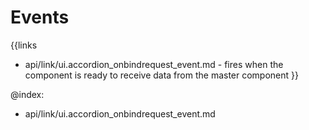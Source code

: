 
Events
=======

{{links
- api/link/ui.accordion_onbindrequest_event.md - fires when the component is ready to receive data from the master component
}}

@index:
- api/link/ui.accordion_onbindrequest_event.md


